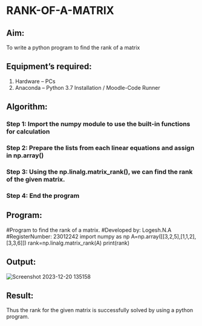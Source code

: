 # RANK-OF-A-MATRIX
## Aim:
To write a python program to find the rank of a matrix
## Equipment’s required:
1. 	Hardware – PCs
2. 	Anaconda – Python 3.7 Installation / Moodle-Code Runner
## Algorithm:
### Step 1: Import the numpy module to use the built-in functions for calculation
### Step 2: Prepare the lists from each linear equations and assign in np.array()
### Step 3: Using the np.linalg.matrix_rank(), we can find the rank of the given matrix.
### Step 4: End the program 
## Program:
#Program to find the rank of a matrix.
#Developed by: Logesh.N.A
#RegisterNumber: 23012242
import numpy as np
A=np.array([[3,2,5],[1,1,2],[3,3,6]])
rank=np.linalg.matrix_rank(A)
print(rank)
## Output:
![Screenshot 2023-12-20 135158](https://github.com/Logesh051/RANK-OF-A-MATRIX/assets/144979188/ff2280f2-7ce7-46bd-bb9c-652e94b1d584)

## Result:

Thus the rank for the given matrix is successfully solved by  using a python program.

